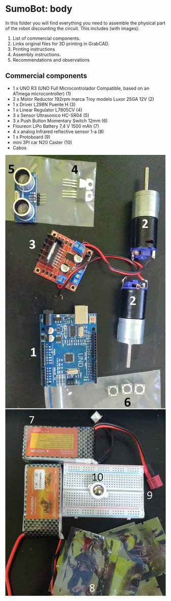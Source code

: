 # SumoBot: body

In this folder you will find everything you need to assemble the physical part of the robot discounting the circuit.
This includes (with images):
1. List of commercial components.
2. Links original files for 3D printing in GrabCAD.
3. Printing instructions
4. Assembly instructions.
6. Recommendations and observations



## Commercial components
- 1 x UNO R3 (UNO Full Microcontrolador Compatible, based on an ATmega microcontroller) (1)
- 2 x Motor Reductor 192rpm marca Troy modelo Luxor 25GA 12V (2)
- 1 x Driver L298N Puente H (3)
- 1 x Linear Regulator L7805CV  (4)
- 3 x Sensor Ultrasonico HC-SR04 (5)
- 3 x Push Button Momentary Switch 12mm (6)
- Floureon LiPo Battery 7,4 V 1500 mAh (7)
- 4 x analog Infrared reflective sensor 1-a (8)
- 1 x Protoboard  (9)
- mini 3PI car N20 Caster (10)
- Cabos  

![Components images](./images/component2.png)
![Components images](./images/component1.png)